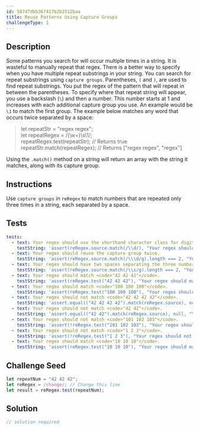 ```yaml
---
id: 587d7dbb367417b2b2512baa
title: Reuse Patterns Using Capture Groups
challengeType: 1
---
```


## Description
<section id='description'>
Some patterns you search for will occur multiple times in a string. It is wasteful to manually repeat that regex. There is a better way to specify when you have multiple repeat substrings in your string.
You can search for repeat substrings using <code>capture groups</code>. Parentheses, <code>(</code> and <code>)</code>, are used to find repeat substrings. You put the regex of the pattern that will repeat in between the parentheses.
To specify where that repeat string will appear, you use a backslash (<code>\</code>) and then a number. This number starts at 1 and increases with each additional capture group you use. An example would be <code>\1</code> to match the first group.
The example below matches any word that occurs twice separated by a space:
<blockquote>let repeatStr = "regex regex";<br>let repeatRegex = /(\w+)\s\1/;<br>repeatRegex.test(repeatStr); // Returns true<br>repeatStr.match(repeatRegex); // Returns ["regex regex", "regex"]</blockquote>
Using the <code>.match()</code> method on a string will return an array with the string it matches, along with its capture group.
</section>

## Instructions
<section id='instructions'>
Use <code>capture groups</code> in <code>reRegex</code> to match numbers that are repeated only three times in a string, each separated by a space.
</section>

## Tests
<section id='tests'>

```yml
tests:
  - text: Your regex should use the shorthand character class for digits.
    testString: 'assert(reRegex.source.match(/\\d/), "Your regex should use the shorthand character class for digits.");'
  - text: Your regex should reuse the capture group twice.
    testString: 'assert(reRegex.source.match(/\\\d/g).length === 2, "Your regex should reuse the capture group twice.");'
  - text: Your regex should have two spaces separating the three numbers.
    testString: 'assert(reRegex.source.match(/\\s/g).length === 2, "Your regex should have two spaces separating the three numbers.");'
  - text: Your regex should match <code>"42 42 42"</code>.
    testString: 'assert(reRegex.test("42 42 42"), "Your regex should match <code>"42 42 42"</code>.");'
  - text: Your regex should match <code>"100 100 100"</code>.
    testString: 'assert(reRegex.test("100 100 100"), "Your regex should match <code>"100 100 100"</code>.");'
  - text: Your regex should not match <code>"42 42 42 42"</code>.
    testString: 'assert.equal(("42 42 42 42").match(reRegex.source), null, "Your regex should not match <code>"42 42 42 42"</code>.");'
  - text: Your regex should not match <code>"42 42"</code>.
    testString: 'assert.equal(("42 42").match(reRegex.source), null, "Your regex should not match <code>"42 42"</code>.");'
  - text: Your regex should not match <code>"101 102 103"</code>.
    testString: 'assert(!reRegex.test("101 102 103"), "Your regex should not match <code>"101 102 103"</code>.");'
  - text: Your regex should not match <code>"1 2 3"</code>.
    testString: 'assert(!reRegex.test("1 2 3"), "Your regex should not match <code>"1 2 3"</code>.");'
  - text: Your regex should match <code>"10 10 10"</code>.
    testString: 'assert(reRegex.test("10 10 10"), "Your regex should match <code>"10 10 10"</code>.");'

```

</section>

## Challenge Seed
<section id='challengeSeed'>

<div id='js-seed'>

```js
let repeatNum = "42 42 42";
let reRegex = /change/; // Change this line
let result = reRegex.test(repeatNum);
```

</div>



</section>

## Solution
<section id='solution'>

```js
// solution required
```
</section>
